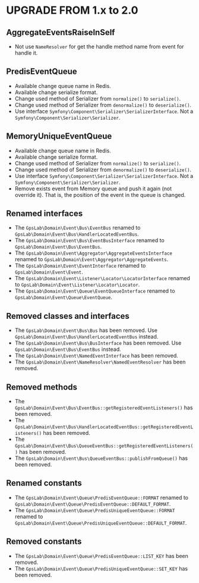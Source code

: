 UPGRADE FROM 1.x to 2.0
=======================

AggregateEventsRaiseInSelf
--------------------------

 * Not use `NameResolver` for get the handle method name from event for handle it.

PredisEventQueue
----------------

 * Available change queue name in Redis.
 * Available change serialize format.
 * Change used method of Serializer from `normalize()` to `serialize()`.
 * Change used method of Serializer from `denormalize()` to `deserialize()`.
 * Use interface `Symfony\Component\Serializer\SerializerInterface`. Not a `Symfony\Component\Serializer\Serializer`.

MemoryUniqueEventQueue
----------------------

 * Available change queue name in Redis.
 * Available change serialize format.
 * Change used method of Serializer from `normalize()` to `serialize()`.
 * Change used method of Serializer from `denormalize()` to `deserialize()`.
 * Use interface `Symfony\Component\Serializer\SerializerInterface`. Not a `Symfony\Component\Serializer\Serializer`.
 * Remove exists event from Memory queue and push it again (not override it). That is, the position of the event in the
queue is changed.

Renamed interfaces
------------------

 * The `GpsLab\Domain\Event\Bus\EventBus` renamed to `GpsLab\Domain\Event\Bus\HandlerLocatedEventBus`.
 * The `GpsLab\Domain\Event\Bus\EventBusInterface` renamed to `GpsLab\Domain\Event\Bus\EventBus`.
 * The `GpsLab\Domain\Event\Aggregator\AggregateEventsInterface` renamed to `GpsLab\Domain\Event\Aggregator\AggregateEvents`.
 * The `GpsLab\Domain\Event\EventInterface` renamed to `GpsLab\Domain\Event\Event`.
 * The `GpsLab\Domain\Event\Listener\Locator\LocatorInterface` renamed to `GpsLab\Domain\Event\Listener\Locator\Locator`.
 * The `GpsLab\Domain\Event\Queue\EventQueueInterface` renamed to `GpsLab\Domain\Event\Queue\EventQueue`.

Removed classes and interfaces
------------------------------

 * The `GpsLab\Domain\Event\Bus\Bus` has been removed. Use `GpsLab\Domain\Event\Bus\HandlerLocatedEventBus` instead.
 * The `GpsLab\Domain\Event\Bus\BusInterface` has been removed. Use `GpsLab\Domain\Event\Bus\EventBus` instead.
 * The `GpsLab\Domain\Event\NamedEventInterface` has been removed.
 * The `GpsLab\Domain\Event\NameResolver\NamedEventResolver` has been removed.

Removed methods
---------------

 * The `GpsLab\Domain\Event\Bus\EventBus::getRegisteredEventListeners()` has been removed.
 * The `GpsLab\Domain\Event\Bus\HandlerLocatedEventBus::getRegisteredEventListeners()` has been removed.
 * The `GpsLab\Domain\Event\Bus\QueueEventBus::getRegisteredEventListeners()` has been removed.
 * The `GpsLab\Domain\Event\Bus\QueueEventBus::publishFromQueue()` has been removed.

Renamed constants
-----------------

 * The `GpsLab\Domain\Event\Queue\PredisEventQueue::FORMAT` renamed to `GpsLab\Domain\Event\Queue\PredisEventQueue::DEFAULT_FORMAT`.
 * The `GpsLab\Domain\Event\Queue\PredisUniqueEventQueue::FORMAT` renamed to `GpsLab\Domain\Event\Queue\PredisUniqueEventQueue::DEFAULT_FORMAT`.

Removed constants
-----------------

 * The `GpsLab\Domain\Event\Queue\PredisEventQueue::LIST_KEY` has been removed.
 * The `GpsLab\Domain\Event\Queue\PredisUniqueEventQueue::SET_KEY` has been removed.
